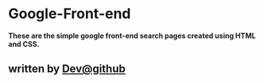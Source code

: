 # Google-Front-end
**These are the simple google front-end search pages created using HTML and CSS.**
## written by [Dev@github](https://www.github.com/DevPro13)

